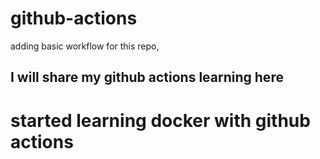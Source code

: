 # github-actions

adding basic workflow for this repo,

## I will share my github actions learning here

# started learning docker with github actions
